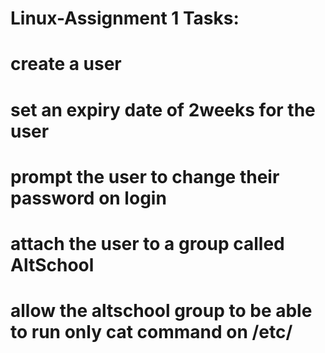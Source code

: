 # Linux-Assignment 1 Tasks:
# create a user
# set an expiry date of 2weeks for the user
# prompt the user to change their password on login
# attach the user to a group called AltSchool
# allow the altschool group to be able to run only cat command on /etc/

